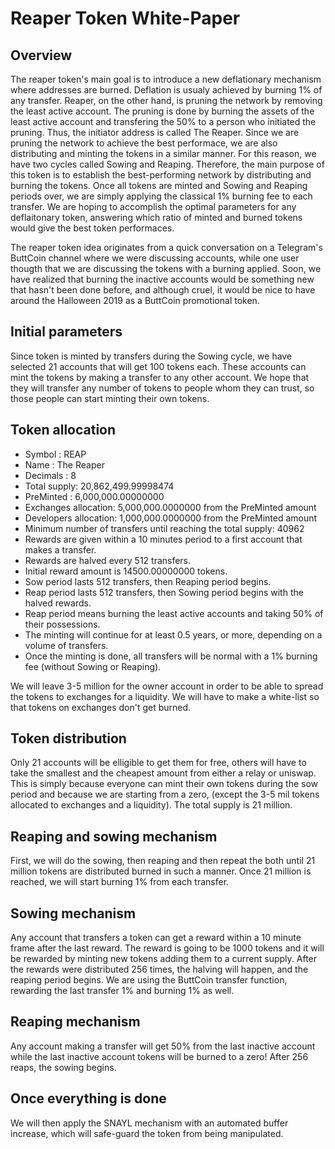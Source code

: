 # Reaper Token White-Paper
## Overview

The reaper token's main goal is to introduce a new deflationary mechanism where addresses are burned. Deflation is usualy achieved by burning 1% of any transfer. Reaper, on the other hand, is pruning the network by removing the least active account. The pruning is done by burning the assets of the least active account and transfering the 50% to a person who initiated the pruning. Thus, the initiator address is called The Reaper. Since we are pruning the network to achieve the best performace, we are also distributing and minting the tokens in a similar manner. For this reason, we have two cycles called Sowing and Reaping. Therefore, the main purpose of this token is to establish the best-performing network by distributing and burning the tokens. Once all tokens are minted and Sowing and Reaping periods over, we are simply applying the classical 1% burning fee to each transfer. We are hoping to accomplish the optimal parameters for any deflaitonary token, answering which ratio of minted and burned tokens would give the best token performaces.

The reaper token idea originates from a quick conversation on a Telegram's ButtCoin channel where we were discussing accounts, while one user thougth that we are discussing the tokens with a burning applied. Soon, we have realized that burning the inactive accounts would be something new that hasn't been done before, and although cruel, it would be nice to have around the Halloween 2019 as a ButtCoin promotional token.

## Initial parameters
Since token is minted by transfers during the Sowing cycle, we have selected 21 accounts that will get 100 tokens each. These accounts can mint the tokens by making a transfer to any other account. We hope that they will transfer any number of tokens to people whom they can trust, so those people can start minting their own tokens.

## Token allocation
- Symbol      :  REAP
- Name        :  The Reaper 
- Decimals    :  8
- Total supply:  20,862,499.99998474
- PreMinted   :  6,000,000.00000000
- Exchanges allocation: 5,000,000.0000000 from the PreMinted amount
- Developers allocation: 1,000,000.0000000 from the PreMinted amount
- Minimum number of transfers until reaching the total supply: 40962
- Rewards are given within a 10 minutes period to a first account that makes a transfer.
- Rewards are halved every 512 transfers.
- Initial reward amount is 14500.00000000 tokens.
- Sow period lasts 512 transfers, then Reaping period begins.
- Reap period lasts 512 transfers, then Sowing period begins with the halved rewards.
- Reap period means burning the least active accounts and taking 50% of their possessions.
- The minting will continue for at least 0.5 years, or more, depending on a volume of transfers.
- Once the minting is done, all transfers will be normal with a 1% burning fee (without Sowing or Reaping).



We will leave 3-5 million for the owner account in order to be able to spread the tokens to exchanges for a liquidity.
We will have to make a white-list so that tokens on exchanges don't get burned.

## Token distribution
Only 21 accounts will be elligible to get them for free, others will have to take the smallest and the cheapest amount from either a relay or uniswap. This is simply because everyone can mint their own tokens during the sow period and because we are starting from a zero, (except the 3-5 mil tokens allocated to exchanges and a liquidity). The total supply is 21 million.

## Reaping and sowing mechanism
First, we will do the sowing, then reaping and then repeat the both until 21 million tokens are distributed burned in such a manner.
Once 21 million is reached, we will start burning 1% from each transfer.

## Sowing mechanism
Any account that transfers a token can get a reward within a 10 minute frame after the last reward. 
The reward is going to be 1000 tokens and it will be rewarded by minting new tokens adding them to a current supply.
After the rewards were distributed 256 times, the halving will happen, and the reaping period begins. We are using the ButtCoin transfer function, rewarding the last transfer 1% and burning 1% as well.

## Reaping mechanism
Any account making a transfer will get 50% from the last inactive account while the last inactive account tokens will be burned to a zero!
After 256 reaps, the sowing begins.

## Once everything is done
We will then apply the SNAYL mechanism with an automated buffer increase, which will safe-guard the token from being manipulated.


